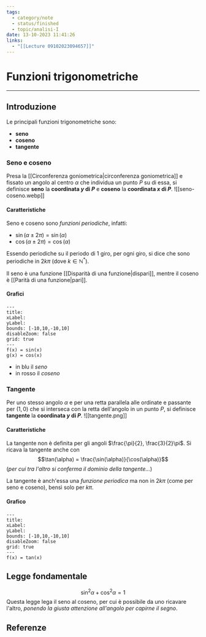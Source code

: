 ```yaml
---
tags:
  - category/note
  - status/finished
  - topic/analisi-I
date: 13-10-2023 11:41:26
links:
  - "[[Lecture 09102023094657]]"
---
```

# Funzioni trigonometriche
---
## Introduzione
Le principali funzioni trigonometriche sono:
- **seno**
- **coseno**
- **tangente**

### Seno e coseno
Presa la [[Circonferenza goniometrica|circonferenza goniometrica]] e fissato un angolo al centro $\alpha$ che individua un punto $P$ su di essa, si definisce **seno** la **coordinata $y$ di $P$** e **coseno** la **coordinata $x$ di $P$**.
![[seno-coseno.webp]]

#### Caratteristiche
Seno e coseno sono _funzioni periodiche_, infatti:
- $\sin(\alpha \pm 2\pi) = \sin(\alpha)$
- $\cos(\alpha \pm 2\pi) = \cos(\alpha)$

Essendo periodiche su il periodo di 1 giro, per ogni giro, si dice che sono periodiche in $2k \pi$ (dove $k \in \mathbb{N}^{*}$).

Il seno è una funzione [[Disparità di una funzione|dispari]], mentre il coseno è [[Parità di una funzione|pari]].

#### Grafici
```functionplot
---
title: 
xLabel: 
yLabel: 
bounds: [-10,10,-10,10]
disableZoom: false
grid: true
---
f(x) = sin(x)
g(x) = cos(x)
```
- in blu il _seno_
- in rosso il _coseno_

### Tangente
Per uno stesso angolo $\alpha$ e per una retta parallela alle ordinate e passante per $(1, 0)$ che si interseca con la retta dell'angolo in un punto $P$, si definisce **tangente** la **coordinata $y$ di $P$**.
![[tangente.png]]

#### Caratteristiche
La tangente non è definita per gli angoli $\frac{\pi}{2}, \frac{3}{2}\pi$. Si ricava la tangente anche con
$$\tan(\alpha) = \frac{\sin(\alpha)}{\cos(\alpha)}$$
(_per cui tra l'altro si conferma il dominio della tangente..._)

La tangente è anch'essa una _funzione periodica_ ma non in $2k \pi$ (come per seno e coseno), bensì solo per $k \pi$.

#### Grafico
```functionplot
---
title: 
xLabel: 
yLabel: 
bounds: [-10,10,-10,10]
disableZoom: false
grid: true
---
f(x) = tan(x)
```


## Legge fondamentale
$$\sin^{2}\alpha + \cos^{2}\alpha = 1$$
Questa legge lega il seno al coseno, per cui è possibile da uno ricavare l'altro, _ponendo la giusta attenzione all'angolo per capirne il segno_.

## Referenze